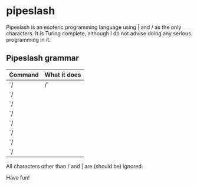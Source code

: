 # pipeslash
Pipeslash is an esoteric programming language using | and / as the only characters.
It is Turing complete, although I do not advise doing any serious programming in it.

## Pipeslash grammar

| Command | What it does |
--------- | --------------
| `/|/` | move pointer to the right
| `/||/` | move pointer to the left
| `/|||/` | increment the memory cell under the pointer
| `/||||/` | decrement the memory cell under the pointer
| `/|||||/` | output the character signified by the cell at the pointer
| `/||||||/` | input a character and store it in the cell at the pointer
| `/|||||||/` | jump past the matching `/||||||||/` if the cell under the pointer is 0
| `/||||||||/`| Jump back to the matching `/|||||||/` if the cell under the pointer is nonzero
				
All characters other than / and | are (should be) ignored.

Have fun!
